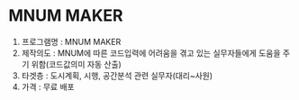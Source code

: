 # MNUM MAKER

1. 프로그램명 : MNUM MAKER
2. 제작의도 : MNUM에 따른 코드입력에 어려움을 겪고 있는 실무자들에게 도움을 주기 위함(코드값의미 자동 산출)
3. 타겟층 : 도시계획, 시행, 공간분석 관련 실무자(대리~사원)
4. 가격 : 무료 배포
